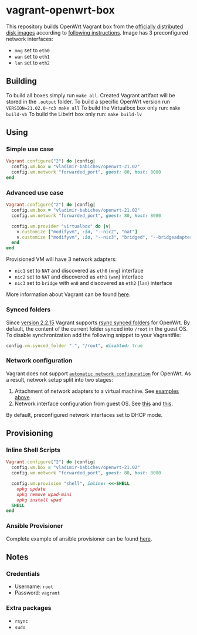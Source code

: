 # vagrant-openwrt-box

This repository builds OpenWrt Vagrant box from the [officially distributed disk images](https://downloads.openwrt.org/) according to [following instructions](https://openwrt.org/docs/guide-user/virtualization/virtualbox-vm).
Image has 3 preconfigured network interfaces:

* `mng` set to `eth0`
* `wan` set to `eth1`
* `lan` set to `eth2`

## Building

To build all boxes simply run `make all`. Created Vagrant artifact will be stored in the `.output` folder.
To build a specific OpenWrt version run `VERSION=21.02.0-rc3 make all`
To build the Virtualbox box only run: `make build-vb`
To build the Libvirt box only run: `make build-lv`

## Using

### Simple use case

```ruby
Vagrant.configure("2") do |config|
  config.vm.box = "vladimir-babichev/openwrt-21.02"
  config.vm.network "forwarded_port", guest: 80, host: 8080
end
```

### Advanced use case

```ruby
Vagrant.configure("2") do |config|
  config.vm.box = "vladimir-babichev/openwrt-21.02"
  config.vm.network "forwarded_port", guest: 80, host: 8080

  config.vm.provider "virtualbox" do |v|
    v.customize ["modifyvm", :id, "--nic2", "nat"]
    v.customize ["modifyvm", :id, "--nic3", "bridged", "--bridgeadapter3", "en0"]
  end
end
```

Provisioned VM will have 3 network adapters:

* `nic1` set to `NAT` and discovered as `eth0` (`mng`) interface
* `nic2` set to `NAT` and discovered as `eth1` (`wan`) interface
* `nic3` set to `bridge` with `en0` and discovered as `eth2` (`lan`) interface

More information about Vagrant can be found [here](https://www.vagrantup.com/intro/getting-started).

### Synced folders

Since [version 2.2.15](https://github.com/hashicorp/vagrant/blob/main/CHANGELOG.md#2215-march-30-2021) Vagrant supports [rsync synced folders](https://www.vagrantup.com/docs/synced-folders/rsync) for OpenWrt. By default, the content of the current folder synced into `/root` in the guest OS. To disable synchronization add the following snippet to your Vagrantfile:

```ruby
config.vm.synced_folder ".", "/root", disabled: true
```

### Network configuration

Vagrant does not support [`automatic network configuration`](https://github.com/hashicorp/vagrant/issues/12119) for OpenWrt. As a result, network setup split into two stages:

1. Attachment of network adapters to a virtual machine. See [examples above](#advanced-use-case).
2. Network interface configuration from guest OS. See [this](packer.json#L29) and [this](scripts/network.sh).

By default, preconfigured network interfaces set to DHCP mode.

## Provisioning

### Inline Shell Scripts

```ruby
Vagrant.configure("2") do |config|
  config.vm.box = "vladimir-babichev/openwrt-21.02"
  config.vm.network "forwarded_port", guest: 80, host: 8080

  config.vm.provision "shell", inline: <<-SHELL
    opkg update
    opkg remove wpad-mini
    opkg install wpad
  SHELL
end
```

### Ansible Provisioner

Complete example of ansible provisioner can be found [here](https://github.com/vladimir-babichev/vagrant-openwrt-ansible).

## Notes

### Credentials

* Username: `root`
* Password: `vagrant`

### Extra packages

* `rsync`
* `sudo`
